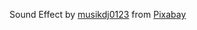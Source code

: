 Sound Effect by <a href="https://pixabay.com/users/musikdj0123-32694990/?utm_source=link-attribution&utm_medium=referral&utm_campaign=music&utm_content=132673">musikdj0123</a> from <a href="https://pixabay.com//?utm_source=link-attribution&utm_medium=referral&utm_campaign=music&utm_content=132673">Pixabay</a>